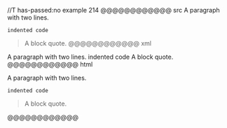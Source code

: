 //T has-passed:no
example 214
@@@@@@@@@@@@ src
A paragraph
with two lines.

    indented code

> A block quote.
@@@@@@@@@@@@ xml
<?xml version="1.0" encoding="UTF-8"?>
<!DOCTYPE document SYSTEM "CommonMark.dtd">
<document xmlns="http://commonmark.org/xml/1.0">
  <paragraph>
    <text>A paragraph</text>
    <softbreak />
    <text>with two lines.</text>
  </paragraph>
  <code_block>indented code
</code_block>
  <block_quote>
    <paragraph>
      <text>A block quote.</text>
    </paragraph>
  </block_quote>
</document>
@@@@@@@@@@@@ html
<p>A paragraph
with two lines.</p>
<pre><code>indented code
</code></pre>
<blockquote>
<p>A block quote.</p>
</blockquote>
@@@@@@@@@@@@
